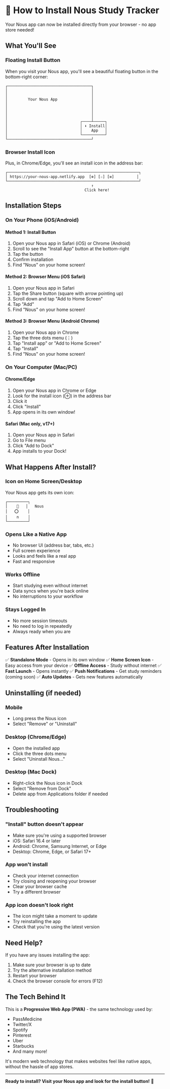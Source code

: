 # 📲 How to Install Nous Study Tracker

Your Nous app can now be installed directly from your browser - no app store needed!

## What You'll See

### Floating Install Button
When you visit your Nous app, you'll see a beautiful floating button in the bottom-right corner:

```
┌─────────────────────────────────────┐
│                                     │
│                                     │
│         Your Nous App               │
│                                     │
│                                     │
│                                     │
│                                     │
│                                ┌────┴─────┐
│                                │ ⬇ Install│
│                                │    App   │
│                                └──────────┘
└─────────────────────────────────────┘
```

### Browser Install Icon
Plus, in Chrome/Edge, you'll see an install icon in the address bar:

```
┌──────────────────────────────────────────────────────────┐
│ https://your-nous-app.netlify.app  [⊕] [☆] [≡]          │
└──────────────────────────────────────────────────────────┘
                                      ↑
                                   Click here!
```

## Installation Steps

### On Your Phone (iOS/Android)

#### Method 1: Install Button
1. Open your Nous app in Safari (iOS) or Chrome (Android)
2. Scroll to see the "Install App" button at the bottom-right
3. Tap the button
4. Confirm installation
5. Find "Nous" on your home screen!

#### Method 2: Browser Menu (iOS Safari)
1. Open your Nous app in Safari
2. Tap the Share button (square with arrow pointing up)
3. Scroll down and tap "Add to Home Screen"
4. Tap "Add"
5. Find "Nous" on your home screen!

#### Method 3: Browser Menu (Android Chrome)
1. Open your Nous app in Chrome
2. Tap the three dots menu (⋮)
3. Tap "Install app" or "Add to Home Screen"
4. Tap "Install"
5. Find "Nous" on your home screen!

### On Your Computer (Mac/PC)

#### Chrome/Edge
1. Open your Nous app in Chrome or Edge
2. Look for the install icon (⊕) in the address bar
3. Click it
4. Click "Install"
5. App opens in its own window!

#### Safari (Mac only, v17+)
1. Open your Nous app in Safari
2. Go to File menu
3. Click "Add to Dock"
4. App installs to your Dock!

## What Happens After Install?

### Icon on Home Screen/Desktop
Your Nous app gets its own icon:

```
┌─────────┐
│    🔵   │   Nous
│   ⭕    │
│    n    │
└─────────┘
```

### Opens Like a Native App
- No browser UI (address bar, tabs, etc.)
- Full screen experience
- Looks and feels like a real app
- Fast and responsive

### Works Offline
- Start studying even without internet
- Data syncs when you're back online
- No interruptions to your workflow

### Stays Logged In
- No more session timeouts
- No need to log in repeatedly
- Always ready when you are

## Features After Installation

✅ **Standalone Mode** - Opens in its own window
✅ **Home Screen Icon** - Easy access from your device
✅ **Offline Access** - Study without internet
✅ **Fast Launch** - Opens instantly
✅ **Push Notifications** - Get study reminders (coming soon)
✅ **Auto Updates** - Gets new features automatically

## Uninstalling (if needed)

### Mobile
- Long press the Nous icon
- Select "Remove" or "Uninstall"

### Desktop (Chrome/Edge)
- Open the installed app
- Click the three dots menu
- Select "Uninstall Nous..."

### Desktop (Mac Dock)
- Right-click the Nous icon in Dock
- Select "Remove from Dock"
- Delete app from Applications folder if needed

## Troubleshooting

### "Install" button doesn't appear
- Make sure you're using a supported browser
- iOS: Safari 16.4 or later
- Android: Chrome, Samsung Internet, or Edge
- Desktop: Chrome, Edge, or Safari 17+

### App won't install
- Check your internet connection
- Try closing and reopening your browser
- Clear your browser cache
- Try a different browser

### App icon doesn't look right
- The icon might take a moment to update
- Try reinstalling the app
- Check that you're using the latest version

## Need Help?

If you have any issues installing the app:
1. Make sure your browser is up to date
2. Try the alternative installation method
3. Restart your browser
4. Check the browser console for errors (F12)

## The Tech Behind It

This is a **Progressive Web App (PWA)** - the same technology used by:
- PassMedicine
- Twitter/X
- Spotify
- Pinterest
- Uber
- Starbucks
- And many more!

It's modern web technology that makes websites feel like native apps, without the hassle of app stores.

---

**Ready to install? Visit your Nous app and look for the install button!** 🚀
